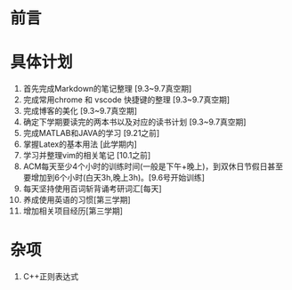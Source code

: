 # 前言

# 具体计划
1. 首先完成Markdown的笔记整理 [9.3~9.7真空期]
2. 完成常用chrome 和 vscode 快捷键的整理 [9.3~9.7真空期]
3. 完成博客的美化 [9.3~9.7真空期]
4. 确定下学期要读完的两本书以及对应的读书计划 [9.3~9.7真空期]
5. 完成MATLAB和JAVA的学习 [9.21之前]
6. 掌握Latex的基本用法 [此学期内]
7. 学习并整理vim的相关笔记 [10.1之前]
8. ACM每天至少4个小时的训练时间(一般是下午+晚上)，到双休日节假日甚至要增加到6个小时(白天3h,晚上3h)。[9.6号开始训练]
9. 每天坚持使用百词斩背诵考研词汇[每天]
10. 养成使用英语的习惯[第三学期]
11. 增加相关项目经历[第三学期]

# 杂项
1. C++正则表达式  